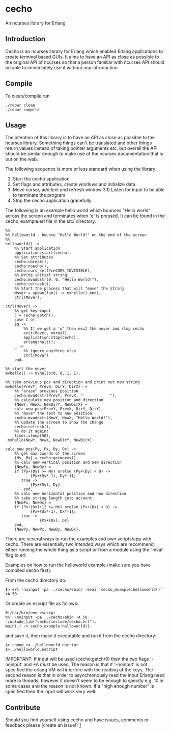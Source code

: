 cecho
=====
An ncurses library for Erlang

Introduction
------------
Cecho is an ncurses library for Erlang which enabled Erlang applications to create terminal based GUIs. It aims to have an API as close as possible to the original API of ncurses so that a person familiar with ncurses API should be able to immediately use it without any introduction.


Compile
-------
To clean/compile run

    ./rebar clean
    ./rebar compile

Usage
-----
The intention of this library is to have an API as close as possible to the ncurses library. Something things can't be translated and other things return values instead of taking pointer arguments etc. but overall the API should be similar enough to make use of the ncurses documentation that is out on the web.

The following sequence is more or less standard when using the library:
1) Start the cecho application
2) Set flags and attributes, create windows and initialize data
3) Move cursor, add text and refresh window
3.1) Listen for input to be able to terminate the program
4) Stop the cecho application gracefully

The following is an example hello world which bounces "Hello world" across the screen and terminates when 'q' is pressed. It can be found in the cecho_example.erl file in the src/ directory.

    %%
    %% helloworld - bounce "Hello World!" on the end of the screen
    %%
    helloworld() ->
        %% Start application
    	application:start(cecho),
    	%% Set attributes
    	cecho:cbreak(),
    	cecho:noecho(),
    	cecho:curs_set(?ceCURS_INVISIBLE),
    	%% Write initial string...
    	cecho:mvaddstr(0, 0, "Hello World!"),
    	cecho:refresh(),
    	%% Start the process that will "move" the string
    	Mover = spawn(fun() -> mvhello() end),
    	ctrl(Mover).

    ctrl(Mover) ->
        %% get key-input
    	C = cecho:getch(),
    	case C of
	    $q -> 
	        %% If we get a 'q' then exit the mover and stop cecho
	    	exit(Mover, normal),
	    	application:stop(cecho),
	    	erlang:halt();
	    _ ->
	        %% ignore anything else
	        ctrl(Mover)
        end.

    %% start the mover
    mvhello() -> mvhello(0, 0, 1, 1).

    %% take previous pos and direction and print out new string
    mvhello(PrevY, PrevX, DirY, DirX) ->
        %% "erase" previous position
    	cecho:mvaddstr(PrevY, PrevX, "            "),
    	%% calculate new position and direction
    	{NewY, NewX, NewDirY, NewDirX} =
	    calc_new_pos(PrevY, PrevX, DirY, DirX),
    	%% "move" the text to new position
    	cecho:mvaddstr(NewY, NewX, "Hello World!"),
    	%% update the screen to show the change
    	cecho:refresh(),
    	%% do it again!
    	timer:sleep(50),
   	 mvhello(NewY, NewX, NewDirY, NewDirX).

    calc_new_pos(Py, Px, Dy, Dx) ->
        %% get max coords of the screen
        {My, Mx} = cecho:getmaxyx(),
        %% calc new vertical position and new direction
        {NewPy, NewDy} =
	    if (Py+(Dy) >= My) orelse (Py+(Dy) < 0) ->
	           {Py+(Dy*-1), Dy*-1};
	       true ->
	           {Py+(Dy), Dy}
            end,
        %% calc new horizontal position and new direction
    	%% take string length into account
    	{NewPx, NewDx} =
	    if (Px+(Dx)+12 >= Mx) orelse (Px+(Dx) < 0) ->
	           {Px+(Dx*-1), Dx*-1};
	       true ->
                   {Px+(Dx), Dx}
	    end,
        {NewPy, NewPx, NewDy, NewDx}.

There are several ways to run the examples and own scripts/app with cecho. There are essentially two _intended_ ways which are recommend; either running the whole thing as a script or from a module using the '-eval' flag to erl.

Examples on how to run the helloworld example (make sure you have compiled cecho first):

From the cecho directory do:

    $> erl -noinput -pa ../cecho/ebin/ -eval 'cecho_example:helloworld()' +A 50

Or create an escript file as follows:
   
    #!/usr/bin/env escript
    %%! -noinput -pa ../cecho/ebin +A 50
    -include_lib("cecho/include/cecho.hrl").
    main(_) -> cecho_example:helloworld().

and save it, then make it executable and run it from the cecho directory:

    $> chmod +x ./helloworld.escript
    $> ./helloworld.escript

IMPORTANT:
If input will be used (cecho:getch/0) then the two flags '-noinput' and +A <N> _must_ be used. The reason is that if '-noinput' is not specified the erlang VM will interfere with the reading of the keys. The second reason is that in order to asynchronously read the input Erlang need more io threads; however it doesn't seem to be enough to specify e.g. 10 in some cases and the reason is not known. If a "high enough number" is specified then the input will work very well.


Contribute
----------
Should you find yourself using cecho and have issues, comments or feedback please [create an issue!] [1]

[1]: http://github.com/mazenharake/cecho/issues "cecho issues"

